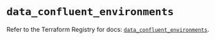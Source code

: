 # `data_confluent_environments`

Refer to the Terraform Registry for docs: [`data_confluent_environments`](https://registry.terraform.io/providers/confluentinc/confluent/2.11.0/docs/data-sources/environments).
